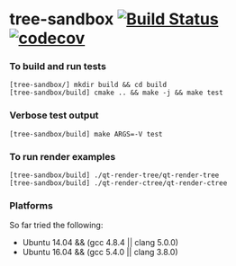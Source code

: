 # tree-sandbox [![Build Status](https://travis-ci.com/CHr15F0x/tree-sandbox.svg?token=hWa4W6EnvgUqM3Wa4JzH&branch=master)](https://travis-ci.com/CHr15F0x/tree-sandbox) [![codecov](https://codecov.io/gh/CHr15F0x/tree-sandbox/branch/master/graph/badge.svg)](https://codecov.io/gh/CHr15F0x/tree-sandbox)

### To build and run tests
```
[tree-sandbox/] mkdir build && cd build
[tree-sandbox/build] cmake .. && make -j && make test
```

### Verbose test output
```
[tree-sandbox/build] make ARGS=-V test
```

### To run render examples
```
[tree-sandbox/build] ./qt-render-tree/qt-render-tree
[tree-sandbox/build] ./qt-render-ctree/qt-render-ctree
```

### Platforms
So far tried the following:
- Ubuntu 14.04 && (gcc 4.8.4 || clang 5.0.0)
- Ubuntu 16.04 && (gcc 5.4.0 || clang 3.8.0)
